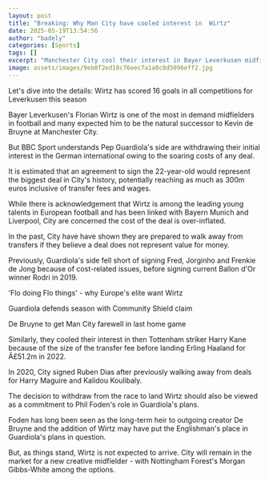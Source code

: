 ```yaml
---
layout: post
title: "Breaking: Why Man City have cooled interest in  Wirtz"
date: 2025-05-19T13:54:56
author: "badely"
categories: [Sports]
tags: []
excerpt: "Manchester City cool their interest in Bayer Leverkusen midfielder Florian Wirtz because of soaring costs of the deal, writes BBC Sport's Sami Mokbel."
image: assets/images/9eb8f2ed18c76eec7a1a0c8d5096eff2.jpg
---
```


Let's dive into the details: Wirtz has scored 16 goals in all competitions for Leverkusen this season

Bayer Leverkusen's Florian Wirtz is one of the most in demand midfielders in football and many expected him to be the natural successor to Kevin de Bruyne at Manchester City.

But BBC Sport understands Pep Guardiola's side are withdrawing their initial interest in the German international owing to the soaring costs of any deal.

It is estimated that an agreement to sign the 22-year-old would represent the biggest deal in City's history, potentially reaching as much as 300m euros inclusive of transfer fees and wages.

While there is acknowledgement that Wirtz is among the leading young talents in European football and has been linked with Bayern Munich and Liverpool, City are concerned the cost of the deal is over-inflated.

In the past, City have have shown they are prepared to walk away from transfers if they believe a deal does not represent value for money.

Previously, Guardiola's side fell short of signing Fred, Jorginho and Frenkie de Jong because of cost-related issues, before signing current Ballon d'Or winner Rodri in 2019.

'Flo doing Flo things' - why Europe's elite want Wirtz

Guardiola defends season with Community Shield claim

De Bruyne to get Man City farewell in last home game

Similarly, they cooled their interest in then Tottenham striker Harry Kane because of the size of the transfer fee before landing Erling Haaland for Â£51.2m in 2022.

In 2020, City signed Ruben Dias after previously walking away from deals for Harry Maguire and Kalidou Koulibaly.

The decision to withdraw from the race to land Wirtz should also be viewed as a commitment to Phil Foden's role in Guardiola's plans.

Foden has long been seen as the long-term heir to outgoing creator De Bruyne and the addition of Wirtz may have put the Englishman's place in Guardiola's plans in question.

But, as things stand, Wirtz is not expected to arrive. City will remain in the market for a new creative midfielder - with Nottingham Forest's Morgan Gibbs-White among the options.

